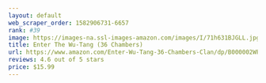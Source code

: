 ```yaml
---
layout: default 
﻿web_scraper_order: 1582906731-6657
rank: #39
image: https://images-na.ssl-images-amazon.com/images/I/71h631BJGLL.jpg
title: Enter The Wu-Tang (36 Chambers)
url: https://www.amazon.com/Enter-Wu-Tang-36-Chambers-Clan/dp/B000002WPH/ref=zg_mw_music_39?_encoding=UTF8&psc=1&refRID=W62ZJ4MEWNEZHB0GJJHX
reviews: 4.6 out of 5 stars
price: $15.99 
---
```

